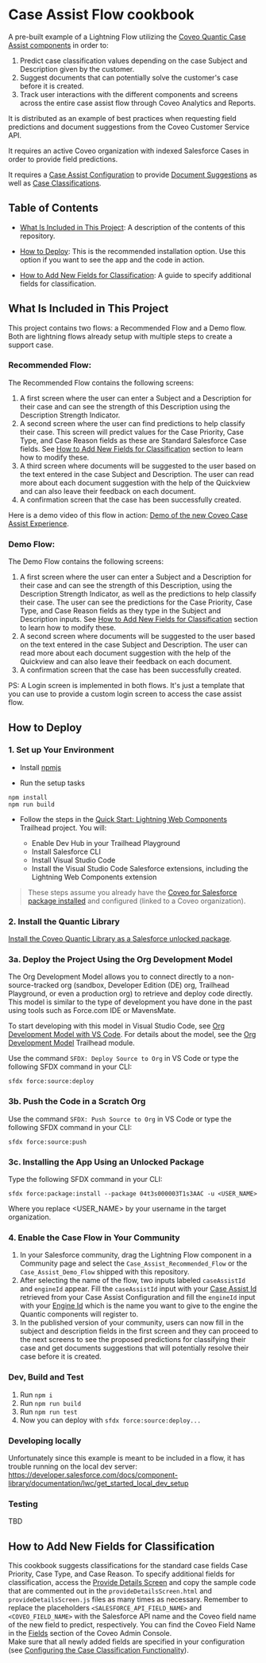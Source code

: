 # Case Assist Flow cookbook

A pre-built example of a Lightning Flow utilizing the [Coveo Quantic Case Assist components](https://docs.coveo.com/en/quantic/latest/reference/case-assist-components/) in order to:

1. Predict case classification values depending on the case Subject and Description given by the customer.
2. Suggest documents that can potentially solve the customer's case before it is created.
3. Track user interactions with the different components and screens across the entire case assist flow through Coveo Analytics and Reports.

It is distributed as an example of best practices when requesting field predictions and document suggestions from the Coveo Customer Service API.

It requires an active Coveo organization with indexed Salesforce Cases in order to provide field predictions.

It requires a [Case Assist Configuration](https://docs.coveo.com/en/3328/service/manage-case-assist-configurations) to provide [Document Suggestions](https://docs.coveo.com/en/3328/service/manage-case-assist-configurations#configuring-the-document-suggestion-functionality) as well as [Case Classifications](https://docs.coveo.com/en/3328/service/manage-case-assist-configurations#configuring-the-case-classification-functionality).

## Table of Contents

- [What Is Included in This Project](#what-is-included-in-this-project): A description of the contents of this repository.

- [How to Deploy](#how-to-deploy): This is the recommended installation option. Use this option if you want to see the app and the code in action.

- [How to Add New Fields for Classification](#how-to-add-new-fields-for-classification): A guide to specify additional fields for classification.

## What Is Included in This Project

This project contains two flows: a Recommended Flow and a Demo flow. Both are lightning flows already setup with multiple steps to create a support case.

### Recommended Flow:

The Recommended Flow contains the following screens:

1. A first screen where the user can enter a Subject and a Description for their case and can see the strength of this Description using the Description Strength Indicator.
2. A second screen where the user can find predictions to help classify their case. This screen will predict values for the Case Priority, Case Type, and Case Reason fields as these are Standard Salesforce Case fields. See [How to Add New Fields for Classification](#how-to-add-new-fields-for-classification) section to learn how to modify these.
3. A third screen where documents will be suggested to the user based on the text entered in the case Subject and Description. The user can read more about each document suggestion with the help of the Quickview and can also leave their feedback on each document.
4. A confirmation screen that the case has been successfully created.

Here is a demo video of this flow in action: [Demo of the new Coveo Case Assist Experience](https://youtu.be/WvHKYbiZRNI).

### Demo Flow:

The Demo Flow contains the following screens:

1. A first screen where the user can enter a Subject and a Description for their case and can see the strength of this Description, using the Description Strength Indicator, as well as the predictions to help classify their case. The user can see the predictions for the Case Priority, Case Type, and Case Reason fields as they type in the Subject and Description inputs. See [How to Add New Fields for Classification](#how-to-add-new-fields-for-classification) section to learn how to modify these.
2. A second screen where documents will be suggested to the user based on the text entered in the case Subject and Description. The user can read more about each document suggestion with the help of the Quickview and can also leave their feedback on each document.
3. A confirmation screen that the case has been successfully created.

PS: A Login screen is implemented in both flows. It's just a template that you can use to provide a custom login screen to access the case assist flow.

## How to Deploy

### 1. Set up Your Environment

- Install [npmjs](https://www.npmjs.com/get-npm)

- Run the setup tasks

```
npm install
npm run build
```

- Follow the steps in the [Quick Start: Lightning Web Components](https://trailhead.salesforce.com/content/learn/projects/quick-start-lightning-web-components/) Trailhead project. You will:

  - Enable Dev Hub in your Trailhead Playground
  - Install Salesforce CLI
  - Install Visual Studio Code
  - Install the Visual Studio Code Salesforce extensions, including the Lightning Web Components extension

> These steps assume you already have the [Coveo for Salesforce package installed](https://docs.coveo.com/en/1158/coveo-for-salesforce/getting-started-with-coveo-for-salesforce) and configured (linked to a Coveo organization).

### 2. Install the Quantic Library

[Install the Coveo Quantic Library as a Salesforce unlocked package](https://docs.coveo.com/en/quantic/latest/usage/#install-quantic).

### 3a. Deploy the Project Using the Org Development Model

The Org Development Model allows you to connect directly to a non-source-tracked org (sandbox, Developer Edition (DE) org, Trailhead Playground, or even a production org) to retrieve and deploy code directly. This model is similar to the type of development you have done in the past using tools such as Force.com IDE or MavensMate.

To start developing with this model in Visual Studio Code, see [Org Development Model with VS Code](https://forcedotcom.github.io/salesforcedx-vscode/articles/user-guide/org-development-model). For details about the model, see the [Org Development Model](https://trailhead.salesforce.com/content/learn/modules/org-development-model) Trailhead module.

Use the command `SFDX: Deploy Source to Org` in VS Code or type the following SFDX command in your CLI:

```
sfdx force:source:deploy
```

### 3b. Push the Code in a Scratch Org

Use the command `SFDX: Push Source to Org` in VS Code or type the following SFDX command in your CLI:

```
sfdx force:source:push
```

### 3c. Installing the App Using an Unlocked Package

Type the following SFDX command in your CLI:

```
sfdx force:package:install --package 04t3s000003T1s3AAC -u <USER_NAME>
```

Where you replace <USER_NAME> by your username in the target organization.

### 4. Enable the Case Flow in Your Community

1. In your Salesforce community, drag the Lightning Flow component in a Community page and select the `Case_Assist_Recommended_Flow` or the `Case_Assist_Demo_Flow` shipped with this repository.
2. After selecting the name of the flow, two inputs labeled `caseAssistId` and `engineId` appear. Fill the `caseAssistId` input with your [Case Assist Id](https://docs.coveo.com/en/3328/#retrieving-a-case-assist-id) retrieved from your Case Assist Configuration and fill the `engineId` input with your [Engine Id](https://docs.coveo.com/en/quantic/latest/reference/case-assist-components/case-assist-case-assist-interface/#properties) which is the name you want to give to the engine the Quantic components will register to.
3. In the published version of your community, users can now fill in the subject and description fields in the first screen and they can proceed to the next screens to see the proposed predictions for classifying their case and get documents suggestions that will potentially resolve their case before it is created.

### Dev, Build and Test

1. Run `npm i`
1. Run `npm run build`
1. Run `npm run test`
1. Now you can deploy with `sfdx force:source:deploy...`

### Developing locally

Unfortunately since this example is meant to be included in a flow, it has trouble running on the local dev server:
https://developer.salesforce.com/docs/component-library/documentation/lwc/get_started_local_dev_setup

### Testing

TBD

## How to Add New Fields for Classification

This cookbook suggests classifications for the standard case fields Case Priority, Case Type, and Case Reason.
To specify additional fields for classification, access the [Provide Details Screen](src/main/default/lwc/provideDetailsScreen) and copy the sample code that are commented out in the `provideDetailsScreen.html` and `provideDetailsScreen.js` files as many times as necessary. Remember to replace the placeholders `<SALESFORCE_API_FIELD_NAME>` and `<COVEO_FIELD_NAME>` with the Salesforce API name and the Coveo field name of the new field to predict, respectively. You can find the Coveo Field Name in the [Fields](https://docs.coveo.com/en/2036/index-content/about-fields) section of the Coveo Admin Console.  
Make sure that all newly added fields are specified in your configuration (see [Configuring the Case Classification Functionality](https://docs.coveo.com/en/3328/#configuring-the-case-classification-functionality)).

